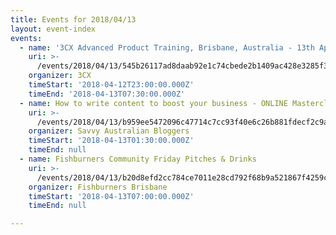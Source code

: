 ```yaml
---
title: Events for 2018/04/13
layout: event-index
events:
  - name: '3CX Advanced Product Training, Brisbane, Australia - 13th April 2018'
    uri: >-
      /events/2018/04/13/545b26117ad8daab92e1c74cbede2b1409ac428e3285f3c7f659366606317b66
    organizer: 3CX
    timeStart: '2018-04-12T23:00:00.000Z'
    timeEnd: '2018-04-13T07:30:00.000Z'
  - name: How to write content to boost your business - ONLINE Masterclass
    uri: >-
      /events/2018/04/13/b959ee5472096c47714c7cc93f40e6c26b881fdecf2c9ad10e3f48d4a94e7445
    organizer: Savvy Australian Bloggers
    timeStart: '2018-04-13T01:30:00.000Z'
    timeEnd: null
  - name: Fishburners Community Friday Pitches & Drinks
    uri: >-
      /events/2018/04/13/b20d8efd2cc784ce7011e28cd792f68b9a521867f4259cd3e944c26227c624cc
    organizer: Fishburners Brisbane
    timeStart: '2018-04-13T07:00:00.000Z'
    timeEnd: null

---
```


